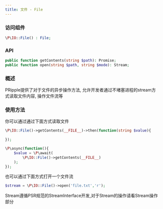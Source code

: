 ```yaml
---
title: 文件 - File
---
```


### 访问组件

```php
\P\IO::File() : File;
```

### API

```php
public function getContents(string $path): Promise;
public function open(string $path, string $mode): Stream;
```

### 概述

PRipple提供了对于文件的异步操作方法, 允许开发者通过不堵塞进程的stream方式读取文件内容, 操作文件流等

### 使用方法

你可以通过通过下面方式读取文件

```php
\P\IO::File()->getContents(__FILE__)->then(function(string $value){
    
});
```

```php
\P\async(function(){
    $value = \P\await(
        \P\IO::File()->getContents(__FILE__)
    );
});
```

也可以通过下面方式打开一个文件流

```php
$stream = \P\IO::File()->open('file.txt','r');
```

Stream遵循PSR规范的StreamInterface开发,对于Stream的操作请看Stream操作部分
